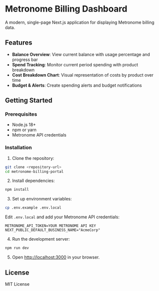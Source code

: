 # Metronome Billing Dashboard

A modern, single-page Next.js application for displaying Metronome billing data.

## Features

- **Balance Overview**: View current balance with usage percentage and progress bar
- **Spend Tracking**: Monitor current period spending with product breakdown
- **Cost Breakdown Chart**: Visual representation of costs by product over time
- **Budget & Alerts**: Create spending alerts and budget notifications

## Getting Started

### Prerequisites

- Node.js 18+ 
- npm or yarn
- Metronome API credentials

### Installation

1. Clone the repository:
```bash
git clone <repository-url>
cd metronome-billing-portal
```

2. Install dependencies:
```bash
npm install
```

3. Set up environment variables:
```bash
cp .env.example .env.local
```

Edit `.env.local` and add your Metronome API credentials:
```
METRONOME_API_TOKEN=YOUR METRONOME API KEY
NEXT_PUBLIC_DEFAULT_BUSINESS_NAME="AcmeCorp"
```

4. Run the development server:
```bash
npm run dev
```

5. Open [http://localhost:3000](http://localhost:3000) in your browser.

## License

MIT License
